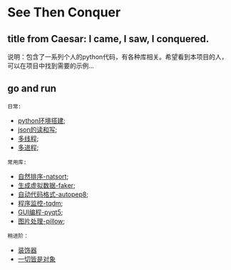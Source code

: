 # See Then Conquer  

## title from Caesar: I came, I saw, I conquered. 

说明：包含了一系列个人的python代码，有各种库相关。希望看到本项目的人，可以在项目中找到需要的示例...

## go and run

`日常:`
- [python环境搭建](https://github.com/ScCcWe/See_Then_Use/blob/master/python%E9%85%8D%E7%BD%AE/beforeCode.md);
- [json的读和写](https://github.com/ScCcWe/See_Then_Use/blob/master/%E5%BA%93%E7%9B%B8%E5%85%B3/json%E6%96%87%E4%BB%B6%E7%9A%84%E8%AF%BB%E5%92%8C%E5%86%99/json.md);
- [多线程](https://github.com/ScCcWe/See_Then_Use/blob/master/%E5%BA%93%E7%9B%B8%E5%85%B3/%E5%A4%9A%E7%BA%BF%E7%A8%8B/threading_demo.py);
- [多进程](https://github.com/ScCcWe/See_Then_Use/blob/master/%E5%BA%93%E7%9B%B8%E5%85%B3/%E5%A4%9A%E8%BF%9B%E7%A8%8B/mul_process.py);  

`常用库:`
- [自然排序-natsort](https://github.com/ScCcWe/See_Then_Use/blob/master/%E5%BA%93%E7%9B%B8%E5%85%B3/%E6%96%87%E4%BB%B6%E8%AF%BB%E5%8F%96%E6%8E%92%E5%BA%8F/%E8%87%AA%E7%84%B6%E6%8E%92%E5%BA%8F.md);
- [生成虚拟数据-faker](https://github.com/ScCcWe/See_Then_Use/tree/master/%E5%BA%93%E7%9B%B8%E5%85%B3/%E7%94%9F%E6%88%90%E8%99%9A%E6%8B%9F%E6%95%B0%E6%8D%AE);
- [自动代码格式-autopep8](https://github.com/ScCcWe/See_Then_Use/blob/master/%E5%BA%93%E7%9B%B8%E5%85%B3/autopep8/autopep8.md);
- [程序监控-tqdm](https://github.com/ScCcWe/See_Then_Use/blob/master/%E5%BA%93%E7%9B%B8%E5%85%B3/%E7%A8%8B%E5%BA%8F%E7%9B%91%E6%8E%A7/tqdm_use.md);
- [GUI编程-pyqt5](https://github.com/ScCcWe/See_Then_Use/tree/master/%E5%BA%93%E7%9B%B8%E5%85%B3/pyqt5);
- [图片处理-pillow](https://github.com/ScCcWe/See_Then_Use/tree/master/%E5%BA%93%E7%9B%B8%E5%85%B3/%E5%88%B6%E4%BD%9Cico%E5%9B%BE%E6%A0%87);  

`稍进阶：`
- [装饰器](https://github.com/ScCcWe/See_Then_Use/blob/master/%E4%B8%AA%E4%BA%BA%E5%AF%B9%E4%BA%8Epython%E7%9A%84%E7%90%86%E8%A7%A3/%E8%A3%85%E9%A5%B0%E5%99%A8.md)
- [一切皆是对象](https://github.com/ScCcWe/See_Then_Use/blob/master/%E4%B8%AA%E4%BA%BA%E5%AF%B9%E4%BA%8Epython%E7%9A%84%E7%90%86%E8%A7%A3/%E4%B8%80%E5%88%87%E7%9A%86%E6%98%AF%E5%AF%B9%E8%B1%A1.md)
